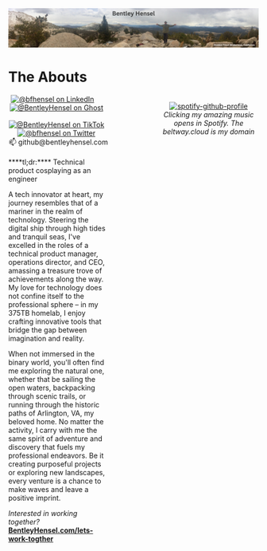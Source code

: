 <div align="center">
  <a href="https://bentleyhensel.com?utm_source=github&utm_medium=banner&utm_campaign=profile_header" target="_blank"><img src="./assets/GoldenTroutWilderness.png"/></a>
</div>

# The Abouts

  <div style="display: flex; justify-content: space-between;">
  <div style="width: 40%; text-align: left;">
<div id="social" align="center">
  <a href="https://www.linkedin.com/in/bfhensel/" target="_blank"><img src="https://img.shields.io/badge/LinkedIn-0077B5?style=for-the-badge&logo=linkedin&logoColor=white" alt="@bfhensel on LinkedIn"/></a>
  &nbsp; &nbsp; &nbsp;
  <a href="https://bentleyhensel.com?utm_source=github&utm_medium=badge&utm_campaign=profile_ghost" target="_blank"><img src="https://img.shields.io/badge/Ghost-000?style=for-the-badge&logo=ghost&logoColor=yellow" alt="@BentleyHensel on Ghost"/></a>
  &nbsp; &nbsp; &nbsp;
  <a href="https://www.tiktok.com/@bentleyhensel" target="_blank"><img src="https://img.shields.io/badge/TikTok-000000?style=for-the-badge&logo=tiktok&logoColor=white" alt="@BentleyHensel on TikTok"/></a>
  &nbsp; &nbsp; &nbsp;
  <a href="https://twitter.com/bfhensel" target="_blank"><img src="https://img.shields.io/badge/Twitter-blue?style=for-the-badge&logo=twitter&logoColor=white" alt="@bfhensel on Twitter"/></a>
  &nbsp; &nbsp; &nbsp;
  📫&nbsp;github@bentleyhensel.com&nbsp;&nbsp;&nbsp;
  </div>
  ****tl;dr:**** Technical product cosplaying as an engineer

  A tech innovator at heart, my journey resembles that of a mariner in the realm of technology. Steering the digital ship through high tides and tranquil seas, I've excelled in the roles of a technical product manager, operations director, and CEO, amassing a treasure trove of achievements along the way. My love for technology does not confine itself to the professional sphere – in my 375TB homelab, I enjoy crafting innovative tools that bridge the gap between imagination and reality.

  When not immersed in the binary world, you'll often find me exploring the natural one, whether that be sailing the open waters, backpacking through scenic trails, or running through the historic paths of Arlington, VA, my beloved home. No matter the activity, I carry with me the same spirit of adventure and discovery that fuels my professional endeavors. Be it creating purposeful projects or exploring new landscapes, every venture is a chance to make waves and leave a positive imprint.

  *Interested in working together?*
  [**BentleyHensel.com/lets-work-togther**](https://bentleyhensel.com/lets-work-together/?utm_source=github&utm_medium=pabout_me&utm_campaign=about_me_link)
  </div>
  <div style="width: 40%; text-align: center;">

  [![spotify-github-profile](https://ghspotify.beltway.cloud/api/view?uid=31rmcreoeeauuxqix4ee3hyxlqkq&cover_image=true&theme=default&show_offline=true&background_color=121212&interchange=true&bar_color_cover=true)](https://ghspotify.beltway.cloud/api/view?uid=31rmcreoeeauuxqix4ee3hyxlqkq&redirect=true)
  *Clicking my amazing music opens in Spotify.
  The beltway.cloud is my domain*
  </div>
  </div>



